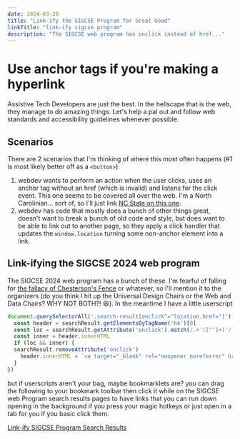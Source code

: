 ```yaml
---
date: 2024-03-20
title: "Link-ify the SIGCSE Program for Great Good"
linkTitle: "link-ify sigcse program"
description: "The SIGCSE web program has onclick instead of href..."
---
```


# Use anchor tags if you're making a hyperlink

Assistive Tech Developers are just the best.
In the hellscape that is the web, they manage to do amazing things.
Let's help a pal out and follow web standards and accessibility guidelines whenever possible.

## Scenarios

There are 2 scenarios that I'm thinking of where this most often happens (#1 is most likely better off as a `<button>`):
1. webdev wants to perform an action when the user clicks, uses an anchor tag without an href (which is invalid) and listens for the click event. This one seems to be covered all over the web. I'm a North Carolinian... sort of, so I'll just link [NC State on this one](https://accessibility.oit.ncsu.edu/it-accessibility-at-nc-state/developers/accessibility-handbook/mouse-and-keyboard-events/links/link-behavior/).
1. webdev has code that mostly does a bunch of other things great, doesn't want to break a bunch of old code and style, but does want to be able to link out to another page, so they apply a click handler that updates the `window.location` turning some non-anchor element into a link.

## Link-ifying the SIGCSE 2024 web program

The SIGCSE 2024 web program has a bunch of these. I'm fearful of falling for [the fallacy of Chesterson's Fence](https://en.wiktionary.org/wiki/Chesterton%27s_fence) or whatever, so I'll mention it to the organizers (do you think I hit up the Universal Design Chairs or the Web and Data Chairs? WHY NOT BOTH?! 😆). In the meantime I have a little userscript

```javascript
document.querySelectorAll('.search-result[onclick^="location.href="]').forEach((searchResult) => {
  const header = searchResult.getElementsByTagName('h4')[0]
  const loc = searchResult.getAttribute('onclick').match(/.+'([^']+)'/)[1]
  const inner = header.innerHTML
  if (loc && inner) {
  searchResult.removeAttribute('onclick')
    header.innerHTML = `<a target="_blank" rel="noopener noreferrer" href="${loc}">${inner} <i class="glyphicon glyphicon-new-window"></i></a>`
  }
})
```

but if userscripts aren't your bag, maybe bookmarklets are? you can drag the following to your bookmark toolbar then click it while on the SIGCSE web Program search results pages to have links that you can run down opening in the background if you press your magic hotkeys or just open in a tab for you if you basic click them.

<a href="javascript:document.querySelectorAll('.search-result[onclick^=\'location.href=\']').forEach((searchResult) => {const header = searchResult.getElementsByTagName('h4')[0];const loc = searchResult.getAttribute('onclick').match(/.+'([^']+)'/)[1];const inner = header.innerHTML;if (loc && inner) {searchResult.removeAttribute('onclick');header.innerHTML = `<a target='_blank' rel='noopener noreferrer' href='${loc}'>${inner} <i class='glyphicon glyphicon-new-window'></i></a>`;}})">Link-ify SIGCSE Program Search Results</a>